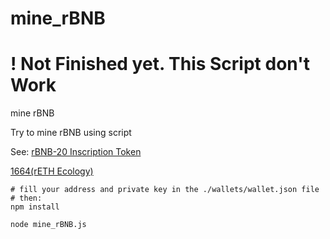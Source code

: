 # mine_rBNB
# ! Not Finished yet. This Script don't Work
mine rBNB

Try to mine rBNB using script

See:
[rBNB-20 Inscription Token](https://bnb.reth.cc/)

[1664(rETH Ecology)](https://reth.gitbook.io/rerc20/ethereums-1664-extended-network-digital-assets/what-is-rare-eth-reth/how-to-work)

```
# fill your address and private key in the ./wallets/wallet.json file
# then:
npm install

node mine_rBNB.js
```
